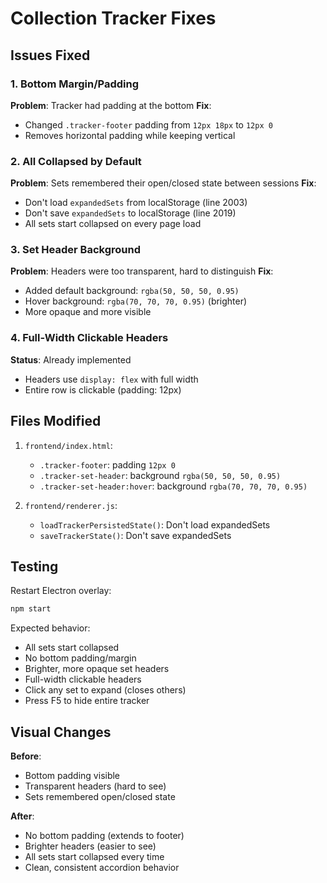 # Collection Tracker Fixes

## Issues Fixed

### 1. Bottom Margin/Padding
**Problem**: Tracker had padding at the bottom
**Fix**: 
- Changed `.tracker-footer` padding from `12px 18px` to `12px 0`
- Removes horizontal padding while keeping vertical

### 2. All Collapsed by Default
**Problem**: Sets remembered their open/closed state between sessions
**Fix**:
- Don't load `expandedSets` from localStorage (line 2003)
- Don't save `expandedSets` to localStorage (line 2019)
- All sets start collapsed on every page load

### 3. Set Header Background
**Problem**: Headers were too transparent, hard to distinguish
**Fix**:
- Added default background: `rgba(50, 50, 50, 0.95)`
- Hover background: `rgba(70, 70, 70, 0.95)` (brighter)
- More opaque and more visible

### 4. Full-Width Clickable Headers
**Status**: Already implemented
- Headers use `display: flex` with full width
- Entire row is clickable (padding: 12px)

## Files Modified

1. `frontend/index.html`:
   - `.tracker-footer`: padding `12px 0`
   - `.tracker-set-header`: background `rgba(50, 50, 50, 0.95)`
   - `.tracker-set-header:hover`: background `rgba(70, 70, 70, 0.95)`

2. `frontend/renderer.js`:
   - `loadTrackerPersistedState()`: Don't load expandedSets
   - `saveTrackerState()`: Don't save expandedSets

## Testing

Restart Electron overlay:
```bash
npm start
```

Expected behavior:
- All sets start collapsed
- No bottom padding/margin
- Brighter, more opaque set headers
- Full-width clickable headers
- Click any set to expand (closes others)
- Press F5 to hide entire tracker

## Visual Changes

**Before**:
- Bottom padding visible
- Transparent headers (hard to see)
- Sets remembered open/closed state

**After**:
- No bottom padding (extends to footer)
- Brighter headers (easier to see)
- All sets start collapsed every time
- Clean, consistent accordion behavior
